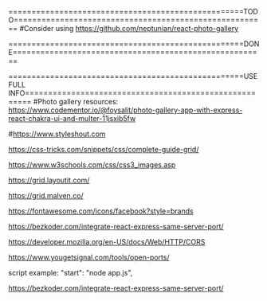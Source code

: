 ===================================================TODO=======================================================
#Consider using https://github.com/neptunian/react-photo-gallery

===================================================DONE=======================================================

===================================================USEFULL INFO=======================================================
#Photo gallery resources:
https://www.codementor.io/@foysalit/photo-gallery-app-with-express-react-chakra-ui-and-multer-11jsxib5fw

#https://www.styleshout.com

https://css-tricks.com/snippets/css/complete-guide-grid/

https://www.w3schools.com/css/css3_images.asp

https://grid.layoutit.com/

https://grid.malven.co/

https://fontawesome.com/icons/facebook?style=brands

https://bezkoder.com/integrate-react-express-same-server-port/

https://developer.mozilla.org/en-US/docs/Web/HTTP/CORS

https://www.yougetsignal.com/tools/open-ports/

script example:
"start": "node app.js",











https://bezkoder.com/integrate-react-express-same-server-port/